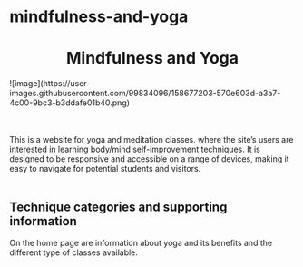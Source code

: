 # mindfulness-and-yoga
<h1 align="center">Mindfulness and Yoga</h1>
![image](https://user-images.githubusercontent.com/99834096/158677203-570e603d-a3a7-4c00-9bc3-b3ddafe01b40.png)


<br></br>
This is a website for yoga and meditation classes.
where the site’s users are interested in learning body/mind self-improvement techniques. 
It is designed to be responsive and accessible on a range of devices, making it easy to navigate for potential students and visitors.
<br></br>
<h2>Technique categories and supporting information</h2>
On the home page are information about yoga and its benefits and the different type of classes available.
